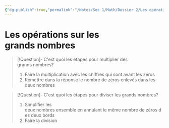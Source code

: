 ```yaml
---
{"dg-publish":true,"permalink":"/Notes/Sec 1/Math/Dossier 2/Les opérations sur les grands nombres/"}
---
```


# Les opérations sur les grands nombres

>[!Question]- C'est quoi les étapes pour multiplier des grands nombres?
>1. Faire la multiplication avec les chiffres qui sont avant les zéros
>2. Remettre dans la réponse le nombre de zéros enlevés dans les deux nombres

>[!Question]- C'est quoi les étapes pour diviser les grands nombres?
>1. Simplifier les deux nombres ensemble en annulant le même nombre de zéros des deux bords
>2. Faire la division